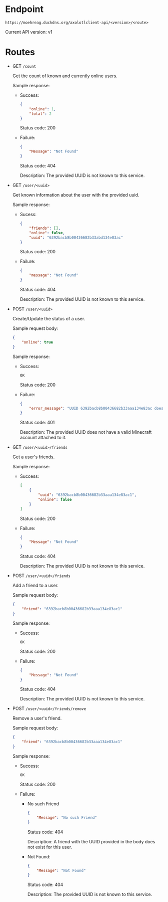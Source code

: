 # Endpoint

`https://moehreag.duckdns.org/axolotlclient-api/<version>/<route>`

Current API version: v1

# Routes

- GET `/count`

    Get the count of known and currently online users.

    Sample response:

    - Success:

        ```json
        {
            "online": 1,
            "total": 2
        }
        ```
        Status code: 200

    - Failure:

        ```json
        {
            "Message": "Not Found"
        }
        ```
        Status code: 404

        Description: The provided UUID is not known to this service.


- GET `/user/<uuid>`

    Get known information about the user with the provided uuid.

    Sample response:

    - Sucess:

        ```json
        {
            "friends": [],
            "online": false,
            "uuid": "6392bacb8b00436682b33abd134e83ac"
        }
        ```
        Status code: 200

    - Failure:

        ```json
        {
            "message": "Not Found"
        }
        ```
        Status code: 404

        Description: The provided UUID is not known to this service.


- POST `/user/<uuid>`

    Create/Update the status of a user.

    Sample request body:

    ```json
    {
        "online": true
    }
    ```

    Sample response:

    - Success:

        ```
        OK
        ```
        Status code: 200

    - Failure:

        ```json
        {
            "error_message": "UUID 6392bacb8b00436682b33aaa134e83ac does not appear to be valid!"
        }
        ```
        Status code: 401

        Description: The provided UUID does not have a valid Minecraft account attached to it.

- GET `/user/<uuid>/friends`

    Get a user's friends.

    Sample response:

    - Success:

        ```json
        [
            {
                "uuid": "6392bacb8b00436682b33aaa134e83ac1",
                "online": false
            }
        ]
        ```
        Status code: 200

    - Failure:

        ```json
        {
            "Message": "Not Found"
        }
        ```
        Status code: 404

        Description: The provided UUID is not known to this service.

- POST `/user/<uuid>/friends`

    Add a friend to a user.

    Sample request body:

    ```json
    {
        "friend": "6392bacb8b00436682b33aaa134e83ac1"
    }
    ```

    Sample response:

    - Success:

        ```
        OK
        ```
        Status code: 200

    - Failure:

        ```json
        {
            "Message": "Not Found"
        }
        ```
        Status code: 404

        Description: The provided UUID is not known to this service.

- POST `/user/<uuid>/friends/remove`

    Remove a user's friend.

    Sample request body:

    ```json
    {
        "friend": "6392bacb8b00436682b33aaa134e83ac1"
    }
    ```

    Sample response:

    - Success:

        ```
        OK
        ```
        Status code: 200

    - Failure:

        - No such Friend

            ```json
            {
                "Message": "No such Friend"
            }
            ```
            Status code: 404

            Description: A friend with the UUID provided in the body does not exist for this user.

        - Not Found:

            ```json
            {
                "Message": "Not Found"
            }
            ```
            Status code: 404

            Description: The provided UUID is not known to this service.



